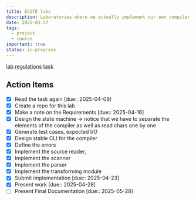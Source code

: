 ```yaml
---
title: ECOTE labs
description: Laboratories where we actually implement our own compiler
date: 2025-03-27
tags:
  - project
  - course
important: true
status: in-progress
---
```


[lab regulations](ECOTE%20Summer%202025%20-%20lab%20regulations.pdf)
[task](xml_to_cs.pdf)

## Action Items

- [x] Read the task again [due:: 2025-04-09]
- [x] Create a repo for this lab
- [x] Make a note on the Requirements [due:: 2025-04-16]
- [x] Design the state machine -> notice that we have to separate the elements of the compiler as well as read chars one by one
- [x] Generate test cases, expected I/O
- [x] Design stable CLI for the compiler
- [x] Define the errors
- [x] Implement the source reader,
- [x] Implement the scanner
- [x] Implement the parser
- [x] Implement the transforming module
- [x] Submit implementation [due:: 2025-04-23]
- [x] Present work [due:: 2025-04-28]
- [ ] Present Final Documentation [due:: 2025-05-28]
